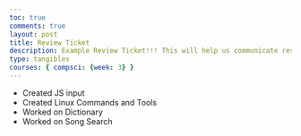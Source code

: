 ```yaml
---
toc: true
comments: true
layout: post
title: Review Ticket
description: Example Review Ticket!!! This will help us communicate results.
type: tangibles
courses: { compsci: {week: 3} }
---
```




- Created JS input 
- Created Linux Commands and Tools
- Worked on Dictionary 
- Worked on Song Search